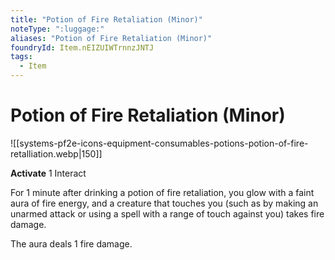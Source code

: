```yaml
---
title: "Potion of Fire Retaliation (Minor)"
noteType: ":luggage:"
aliases: "Potion of Fire Retaliation (Minor)"
foundryId: Item.nEIZUIWTrnnzJNTJ
tags:
  - Item
---
```


# Potion of Fire Retaliation (Minor)
![[systems-pf2e-icons-equipment-consumables-potions-potion-of-fire-retalliation.webp|150]]

**Activate** 1 Interact

For 1 minute after drinking a potion of fire retaliation, you glow with a faint aura of fire energy, and a creature that touches you (such as by making an unarmed attack or using a spell with a range of touch against you) takes fire damage.

The aura deals 1 fire damage.
